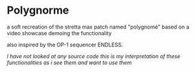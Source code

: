 # Polygnorme

a soft recreation of the stretta max patch named "polygnomé"
based on a video showcase demoing the functionality

also inspired by the OP-1 sequencer ENDLESS.

*I have not looked at any source code this is my interpretation of these functionalities as i see them and want to use them*


